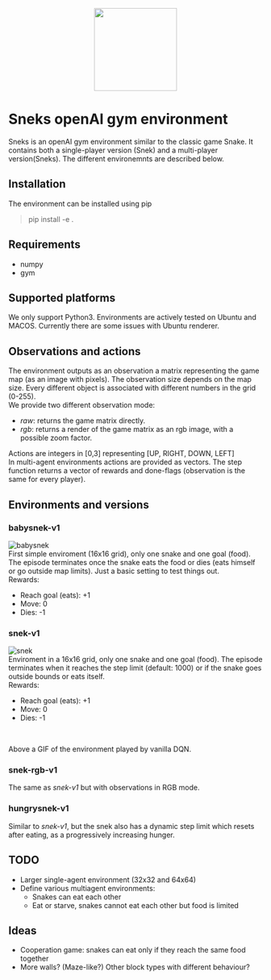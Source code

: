 <p align="center"><img src="http://i0.kym-cdn.com/photos/images/original/001/185/731/ed3.png" height="164"></p>

# Sneks openAI gym environment
Sneks is an openAI gym environment similar to the classic game Snake. It contains both a single-player version (Snek) and a multi-player version(Sneks). The different environemnts are described below.

## Installation
The environment can be installed using pip

> pip install -e .

## Requirements
- numpy
- gym

## Supported platforms
We only support Python3. Environments are actively tested on Ubuntu and MACOS. Currently there are some issues with Ubuntu renderer.

## Observations and actions
The environment outputs as an observation a matrix representing the game map (as an image with pixels). The observation size depends on the map size. Every different object is associated with different numbers in the grid (0-255).<br>
We provide two different observation mode:
- *raw*: returns the game matrix directly.
- *rgb*: returns a render of the game matrix as an rgb image, with a possible zoom factor.

Actions are integers in [0,3] representing [UP, RIGHT, DOWN, LEFT]<br>
In multi-agent environments actions are provided as vectors. The step function returns a vector of rewards and done-flags (observation is the same for every player).

## Environments and versions

### babysnek-v1
![babysnek][babysnek] <br>
First simple enviroment (16x16 grid), only one snake and one goal (food). The episode terminates once the snake eats the food or dies (eats himself or go outside map limits). Just a basic setting to test things out.<br>
Rewards:
- Reach goal (eats): +1
- Move: 0
- Dies: -1

[babysnek]: src/babysnek.gif?raw=true

### snek-v1
![snek][snek] <br>
Enviroment in a 16x16 grid, only one snake and one goal (food). The episode terminates when it reaches the step limit (default: 1000) or if the snake goes outside bounds or eats itself.<br>
Rewards:
- Reach goal (eats): +1
- Move: 0
- Dies: -1
<br>

Above a GIF of the environment played by vanilla DQN.

[snek]: src/snek.gif?raw=true

### snek-rgb-v1

The same as *snek-v1* but with observations in RGB mode.

### hungrysnek-v1

Similar to *snek-v1*, but the snek also has a dynamic step limit which resets after eating, as a progressively increasing hunger.

## TODO
- Larger single-agent environment (32x32 and 64x64)
- Define various multiagent environments:
  - Snakes can eat each other
  - Eat or starve, snakes cannot eat each other but food is limited

## Ideas
- Cooperation game: snakes can eat only if they reach the same food together
- More walls? (Maze-like?) Other block types with different behaviour?
